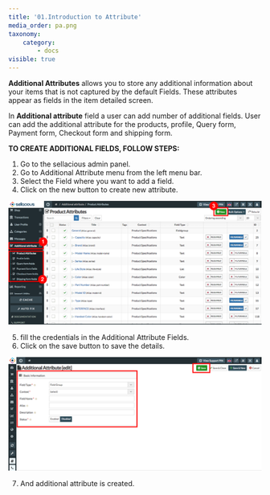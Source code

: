```yaml
---
title: '01.Introduction to Attribute'
media_order: pa.png
taxonomy:
    category:
        - docs
visible: true
---
```


**Additional Attributes** allows you to store any additional information about your items that is not captured by the default Fields. These attributes appear as fields in the item detailed screen.

In **Additional attribute** field a user can add number of additional fields.
User can add the additional attribute for the products, profile, Query form, Payment form, Checkout form and shipping form. 

**TO CREATE ADDITIONAL FIELDS, FOLLOW STEPS:**

1. Go to the sellacious admin panel.
2. Go to Additional Attribute menu from the left menu bar.
3. Select the Field where you want to add a field. 
4. Click on the new button to create new attribute.

![](pa.png)

5. fill the credentials in the Additional Attribute Fields.
6. Click on the save button to save the details.

![](pa2.png)

7. And additional attribute is created.